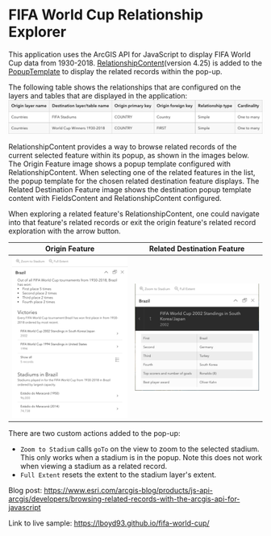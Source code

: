# FIFA World Cup Relationship Explorer
This application uses the ArcGIS API for JavaScript to display FIFA World Cup data from 1930-2018. [RelationshipContent](https://developers.arcgis.com/javascript/latest/api-reference/esri-popup-content-RelationshipContent.html)(version 4.25) is added to the [PopupTemplate](https://developers.arcgis.com/javascript/latest/api-reference/esri-PopupTemplate.html) to display the related records within the pop-up.

The following table shows the relationships that are configured on the layers and tables that are displayed in the application:
![relationships](resources/relationships.png)

RelationshipContent provides a way to browse related records of the current selected feature within its popup, as shown in the images below. The Origin Feature image shows a popup template configured with RelationshipContent. When selecting one of the related features in the list, the popup template for the chosen related destination feature displays. The Related Destination Feature image shows the destination popup template content with FieldsContent and RelationshipContent configured. 

When exploring a related feature's RelationshipContent, one could navigate into that feature's related records or exit the origin feature's related record exploration with the arrow button.

| Origin Feature | Related Destination Feature |
| -------------- | ------------- |
| ![origin feature](resources/brazil-popup-multi.png) | ![destination feature](resources/related-feature.png) |

There are two custom actions added to the pop-up:
- `Zoom to Stadium` calls `goTo` on the view to zoom to the selected stadium. This only works when a stadium is in the popup. Note this does not work when viewing a stadium as a related record.
- `Full Extent` resets the extent to the stadium layer's extent.

Blog post: https://www.esri.com/arcgis-blog/products/js-api-arcgis/developers/browsing-related-records-with-the-arcgis-api-for-javascript

Link to live sample: https://lboyd93.github.io/fifa-world-cup/
